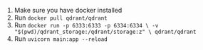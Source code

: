 1. Make sure you have docker installed
2. Run `docker pull qdrant/qdrant`
3. Run `docker run -p 6333:6333 -p 6334:6334 \
    -v "$(pwd)/qdrant_storage:/qdrant/storage:z" \
    qdrant/qdrant`
4. Run `uvicorn main:app --reload`
